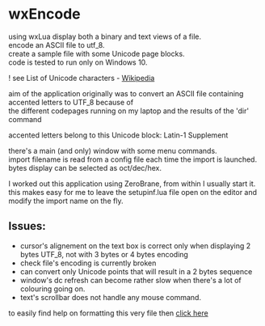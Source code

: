 # wxEncode

using wxLua display both a binary and text views of a file.  
encode an ASCII file to utf_8.  
create a sample file with some Unicode page blocks.  
code is tested to run only on Windows 10.  

! see List of Unicode characters - [Wikipedia](https://en.wikipedia.org/wiki/List_of_Unicode_characters)

aim of the application originally was to convert an ASCII file containing accented letters to UTF_8 because of  
the different codepages running on my laptop and the results of the 'dir' command

accented letters belong to this Unicode block: Latin-1 Supplement

there's a main (and only) window with some menu commands.  
import filename is read from a config file each time the import is launched.  
bytes display can be selected as oct/dec/hex.  

I worked out this application using ZeroBrane, from within I usually start it.  
this makes easy for me to leave the setupinf.lua file open on the editor and modify the import name on the fly.  

Issues:
-------

* cursor's alignement on the text box is correct only when displaying 2 bytes UTF_8, not with 3 bytes or 4 bytes encoding
* check file's encoding is currently broken
* can convert only Unicode points that will result in a 2 bytes sequence
* window's dc refresh can become rather slow when there's a lot of colouring going on.  
* text's scrollbar does not handle any mouse command.  


to easily find help on formatting this very file then [click here](https://help.github.com/articles/basic-writing-and-formatting-syntax/)
